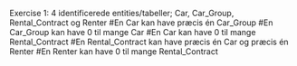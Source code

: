 Exercise 1: 4 identificerede entities/tabeller; Car, Car_Group, Rental_Contract og Renter #En Car kan have præcis én Car_Group #En Car_Group kan have 0 til mange Car #En Car kan have 0 til mange Rental_Contract #En Rental_Contract kan have præcis én Car og præcis én Renter #En Renter kan have 0 til mange Rental_Contract
